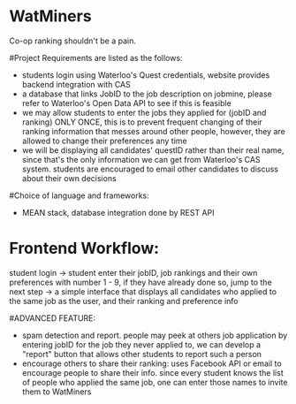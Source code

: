 # WatMiners
Co-op ranking shouldn't be a pain. 

#Project Requirements are listed as the follows: 
* students login using Waterloo's Quest credentials, website provides backend integration with CAS
* a database that links JobID to the job description on jobmine, please refer to Waterloo's Open Data API to see if this is feasible
* we may allow students to enter the jobs they applied for (jobID and ranking) ONLY ONCE, this is to prevent frequent changing of their ranking information that messes around other people, however, they are allowed to change their preferences any time
* we will be displaying all candidates' questID rather than their real name, since that's the only information we can get from Waterloo's CAS system. students are encouraged to email other candidates to discuss about their own decisions

#Choice of language and frameworks: 
* MEAN stack, database integration done by REST API

# Frontend Workflow: 
student login -> student enter their jobID, job rankings and their own preferences with number 1 - 9, if they have already done so, jump to the next step -> a simple interface that displays all candidates who applied to the same job as the user, and their ranking and preference info

#ADVANCED FEATURE: 
* spam detection and report. people may peek at others job application by entering jobID for the job they never applied to, we can develop a "report" button that allows other students to report such a person
* encourage others to share their ranking: uses Facebook API or email to encourage people to share their info. since every student knows the list of people who applied the same job, one can enter those names to invite them to WatMiners

